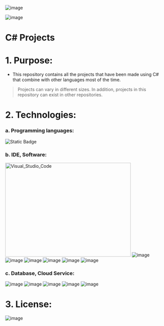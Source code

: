 ![image](https://github.com/user-attachments/assets/35e6c517-5e16-447e-bd17-036999872fe7)


![image](https://github.com/phuongtrieu97coder/C_Sharp_projects/assets/82598726/544a4a06-1dee-47fe-a3f9-3f650864b2c7)


# C# Projects

# 1. Purpose:

- This repository contains all the projects that have been made using C# that combine with other languages most of the time. 

> Projects can vary in different sizes. In addition, projects in this repository can exist in other repositories.


# 2. Technologies:

### a. Programming languages:
![Static Badge](https://img.shields.io/badge/C%23-C%23-purple)


### b. IDE, Software:

<img src="https://github.com/phuongtrieu97coder/Readme_Content_Structure/assets/82598726/df37393e-9c81-4475-a204-7a0b4a881f17" alt="Visual_Studio_Code" width="400px" height="300px"> ![image](https://user-images.githubusercontent.com/82598726/181828247-0a180433-7628-45d0-91fc-c653225c57aa.png) ![image](https://user-images.githubusercontent.com/82598726/181828341-f2d35c6d-863e-4f1c-af84-a9ebc1e33d58.png) ![image](https://user-images.githubusercontent.com/82598726/181830045-2769b49a-2b5a-43ad-b519-5ae02d5b736a.png) ![image](https://user-images.githubusercontent.com/82598726/181828759-13c51469-e35d-44d6-af61-dfff064b7536.png)
 ![image](https://user-images.githubusercontent.com/82598726/181828437-03bf1b40-f35c-4e48-8ebd-127ef3a6f49d.png) ![image](https://user-images.githubusercontent.com/82598726/181835143-0f7aa21a-1081-4df5-954e-6e89259d21e7.png)



### c. Database, Cloud Service:

![image](https://user-images.githubusercontent.com/82598726/181828437-03bf1b40-f35c-4e48-8ebd-127ef3a6f49d.png) ![image](https://user-images.githubusercontent.com/82598726/181828759-13c51469-e35d-44d6-af61-dfff064b7536.png) ![image](https://user-images.githubusercontent.com/82598726/181830075-a40dcdfe-519c-4a5d-90cd-c3eb308f8cce.png)
 ![image](https://user-images.githubusercontent.com/82598726/181828843-3ba0f2e8-a5dc-4268-b646-5b21898e1139.png) ![image](https://user-images.githubusercontent.com/82598726/181828934-4524165b-801b-44a8-97b4-3966d2eb3c93.png)


# 3. License:

![image](https://github.com/phuongtrieu97coder/C_Sharp_projects/assets/82598726/e9aa2485-5245-4ed3-a714-2a5fdb0c98eb)


 
